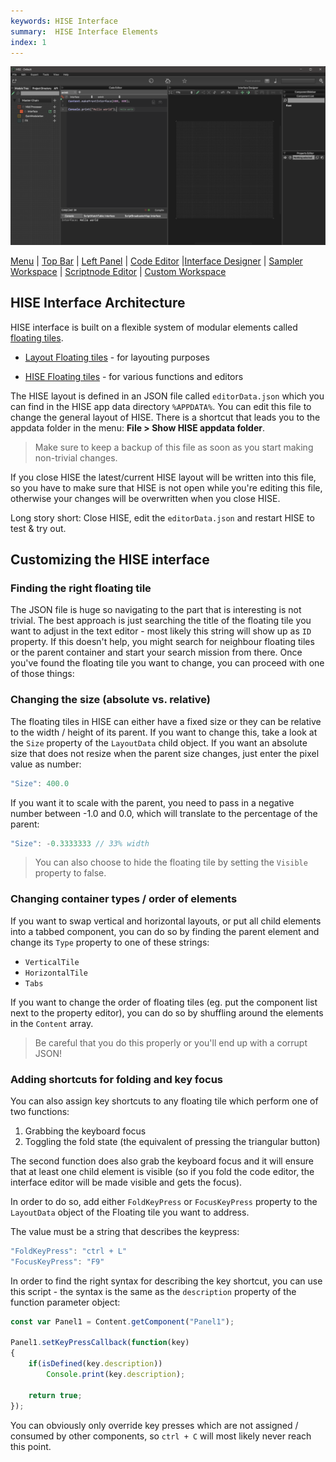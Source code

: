 ```yaml
---
keywords: HISE Interface
summary:  HISE Interface Elements
index: 1
---
```


![Hise Interface 4.1](images/interface/interface_empty_4.png)

[Menu](/working-with-hise/menu-reference) | [Top Bar](/working-with-hise/hise-interface/top-bar) | [Left Panel](/working-with-hise/hise-interface/left-panel) | [Code Editor](/working-with-hise/hise-interface/code-editor) |[Interface Designer](/working-with-hise/hise-interface/interface-designer) | [Sampler Workspace](/working-with-hise/hise-interface/sampler-workspace) | [Scriptnode Editor](/working-with-hise/hise-interface/scriptnode-editor) | [Custom Workspace](/working-with-hise/hise-interface/custom-workspace)


## HISE Interface Architecture

HISE interface is built on a flexible system of modular elements called [floating tiles]().

- [Layout Floating tiles](/ui-components/floating-tiles/layout) - for layouting purposes

- [HISE Floating tiles](/ui-components/floating-tiles/hise) - for various functions and editors

The HISE layout is defined in an JSON file called `editorData.json` which you can find in the HISE app data directory `%APPDATA%`. You can edit this file to change the general layout of HISE. There is a shortcut that leads you to the appdata folder in the menu: **File > Show HISE appdata folder**.

> Make sure to keep a backup of this file as soon as you start making non-trivial changes. 

If you close HISE the latest/current HISE layout will be written into this file, so you have to make sure that HISE is not open while you're editing this file, otherwise your changes will be overwritten when you close HISE. 

Long story short: Close HISE, edit the `editorData.json` and restart HISE to test & try out.

## Customizing the HISE interface

### Finding the right floating tile

The JSON file is huge so navigating to the part that is interesting is not trivial. The best approach is just searching the title of the floating tile you want to adjust in the text editor - most likely this string will show up as `ID` property. If this doesn't help, you might search for neighbour floating tiles or the parent container and start your search mission from there. Once you've found the floating tile you want to change, you can proceed with one of those things:

### Changing the size (absolute vs. relative)

The floating tiles in HISE can either have a fixed size or they can be relative to the width / height of its parent. If you want to change this, take a look at the `Size` property of the `LayoutData` child object. If you want an absolute size that does not resize when the parent size changes, just enter the pixel value as number: 

```javascript
"Size": 400.0
```

If you want it to scale with the parent, you need to pass in a negative number between -1.0 and 0.0, which will translate to the percentage of the parent:

```javascript
"Size": -0.3333333 // 33% width
``` 

> You can also choose to hide the floating tile by setting the `Visible` property to false.

### Changing container types / order of elements

If you want to swap vertical and horizontal layouts, or put all child elements into a tabbed component, you can do so by finding the parent element and change its `Type` property to one of these strings:

- `VerticalTile`
- `HorizontalTile`
- `Tabs`
 
If you want to change the order of floating tiles (eg. put the component list next to the property editor), you can do so by shuffling around the elements in the `Content` array. 

> Be careful that you do this properly or you'll end up with a corrupt JSON!

### Adding shortcuts for folding and key focus

You can also assign key shortcuts to any floating tile which perform one of two functions:

1. Grabbing the keyboard focus
2. Toggling the fold state (the equivalent of pressing the triangular button)

The second function does also grab the keyboard focus and it will ensure that at least one child element is visible (so if you fold the code editor, the interface editor will be made visible and gets the focus).

In order to do so, add either `FoldKeyPress` or `FocusKeyPress` property to the `LayoutData` object of the Floating tile you want to address.

The value must be a string that describes the keypress:

```javascript
"FoldKeyPress": "ctrl + L"
"FocusKeyPress": "F9"
```
 
In order to find the right syntax for describing the key shortcut, you can use this script - the syntax is the same as the `description` property of the function parameter object:

```javascript
const var Panel1 = Content.getComponent("Panel1");

Panel1.setKeyPressCallback(function(key)
{
	if(isDefined(key.description))
		Console.print(key.description);
		
	return true;
});
```

You can obviously only override key presses which are not assigned / consumed by other components, so `ctrl + C` will most likely never reach this point.
